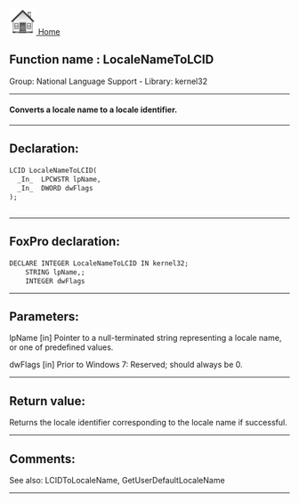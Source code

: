 [<img src="../../images/home.png"> Home ](https://github.com/VFPX/Win32API)  

## Function name : LocaleNameToLCID
Group: National Language Support - Library: kernel32    
***  


#### Converts a locale name to a locale identifier.
***  


## Declaration:
```foxpro  
LCID LocaleNameToLCID(
  _In_  LPCWSTR lpName,
  _In_  DWORD dwFlags
);
  
```  
***  


## FoxPro declaration:
```foxpro  
DECLARE INTEGER LocaleNameToLCID IN kernel32;
	STRING lpName,;
	INTEGER dwFlags  
```  
***  


## Parameters:
lpName [in]
Pointer to a null-terminated string representing a locale name, or one of predefined values.

dwFlags [in]
Prior to Windows 7: Reserved; should always be 0.  
***  


## Return value:
Returns the locale identifier corresponding to the locale name if successful.  
***  


## Comments:
See also: LCIDToLocaleName, GetUserDefaultLocaleName   
  
***  

